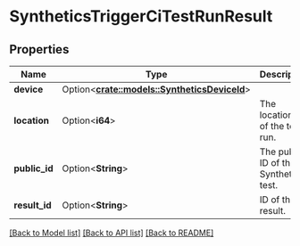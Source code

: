 # SyntheticsTriggerCiTestRunResult

## Properties

Name | Type | Description | Notes
------------ | ------------- | ------------- | -------------
**device** | Option<[**crate::models::SyntheticsDeviceId**](SyntheticsDeviceID.md)> |  | [optional]
**location** | Option<**i64**> | The location ID of the test run. | [optional]
**public_id** | Option<**String**> | The public ID of the Synthetics test. | [optional]
**result_id** | Option<**String**> | ID of the result. | [optional]

[[Back to Model list]](../README.md#documentation-for-models) [[Back to API list]](../README.md#documentation-for-api-endpoints) [[Back to README]](../README.md)


